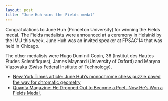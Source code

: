 ```yaml
---
layout: post
title: "June Huh wins the Fields medal"
---
```

Congratulations to June Huh (Princeton University) for winning the Fields medal.
The Fields medalists were announced at a ceremony in Helsinki by the IMU this week.
June Huh was an invited speaker at FPSAC'14 that was held in Chicago.

The other medalists were Hugo Duminil-Copin, 36 (Institut des Hautes Études Scientifiques),
James Maynard (University of Oxford) and Maryna Viazovska (Swiss Federal Institute of Technology).

* [New York Times article: June Huh’s monochrome chess puzzle paved the way for chromatic geometry](https://www.nytimes.com/live/2022/07/05/science/fields-medal-math#june-huh-heisuke-hironaka-math-chromatic-geometry)
* [Quanta Magazine: He Dropped Out to Become a Poet. Now He’s Won a Fields Medal.](https://www.quantamagazine.org/june-huh-high-school-dropout-wins-the-fields-medal-20220705/)

